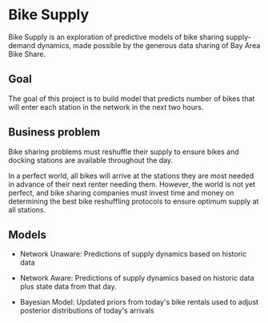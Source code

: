 # Bike Supply

Bike Supply is an exploration of predictive models of bike sharing supply-demand dynamics, made possible by the generous data sharing of Bay Area Bike Share. 

## Goal

The goal of this project is to build model that predicts number of bikes that will enter each station in the network in the next two hours. 

## Business problem 

Bike sharing problems must reshuffle their supply to ensure bikes and docking stations are available throughout the day. 

In a perfect world, all bikes will arrive at the stations they are most needed in advance of their next renter needing them. However, the world is not yet perfect, and bike sharing companies must invest time and money on determining the best bike reshuffling protocols to ensure optimum supply at all stations. 

## Models

* Network Unaware: Predictions of supply dynamics based on historic data

* Network Aware: Predictions of supply dynamics based on historic data plus state data from that day. 

* Bayesian Model: Updated priors from today's bike rentals used to adjust posterior distributions of today's arrivals



